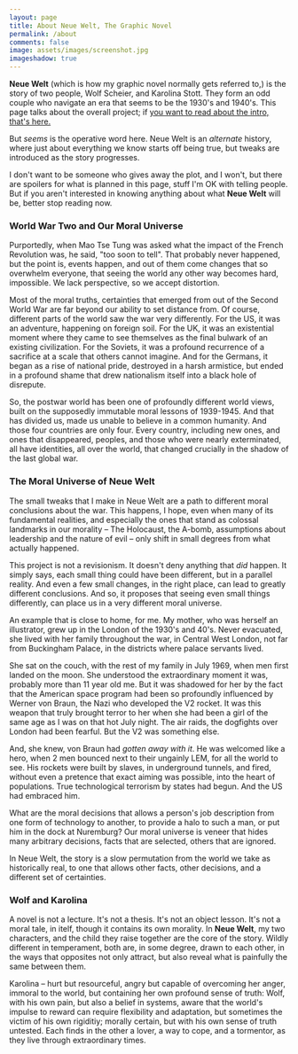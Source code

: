 ```yaml
---
layout: page
title: About Neue Welt, The Graphic Novel 
permalink: /about
comments: false
image: assets/images/screenshot.jpg
imageshadow: true
---
```


**Neue Welt** (which is how my graphic novel normally gets referred to,) is the story of two people, Wolf Scheier, and Karolina Stott. They form an odd couple who navigate an era that seems to be the 1930's and 1940's. This page talks about the overall project; if [you want to read about the intro, that's here.]({{site.baseurl}}/intro)

But *seems* is the operative word here. Neue Welt is an *alternate* history, where just about everything we know starts off being true, but tweaks are introduced as the story progresses.

I don't want to be someone who gives away the plot, and I won't, but there are spoilers for what is planned in this page, stuff I'm OK with telling people. But if you aren't interested in knowing anything about what **Neue Welt** will be, better stop reading now.

### World War Two and Our Moral Universe

Purportedly, when Mao Tse Tung was asked what the impact of the French Revolution was, he said, "too soon to tell". That probably never happened, but the point is, events happen, and out of them come changes that so overwhelm everyone, that seeing the world any other way becomes hard, impossible. We lack perspective, so we accept distortion.

Most of the moral truths, certainties that emerged from out of the Second World War are far beyond our ability to set distance from. Of course, different parts of the world saw the war very differently. For the US, it was an adventure, happening on foreign soil. For the UK, it was an existential moment where they came to see themselves as the final bulwark of an existing civilization. For the Soviets, it was a profound recurrence of a sacrifice at a scale that others cannot imagine. And for the Germans, it began as a rise of national pride, destroyed in a harsh armistice, but ended in a profound shame that drew nationalism itself into a black hole of disrepute.

So, the postwar world has been one of profoundly different world views, built on the supposedly immutable moral lessons of 1939-1945. And that has divided us, made us unable to believe in a common humanity. And those four countries are only four. Every country, including new ones, and ones that disappeared, peoples, and those who were nearly exterminated, all have identities, all over the world, that changed crucially in the shadow of the last global war.

### The Moral Universe of Neue Welt

The small tweaks that I make in Neue Welt are a path to different moral conclusions about the war. This happens, I hope, even when many of its fundamental realities, and especially the ones that stand as colossal landmarks in our morality – The Holocaust, the A-bomb, assumptions about leadership and the nature of evil – only shift in small degrees from what actually happened. 

This project is not a revisionism. It doesn't deny anything that *did* happen. It simply says, each small thing could have been different, but in a parallel reality. And even a few small changes, in the right place, can lead to greatly different conclusions. And so, it proposes that seeing even small things differently, can place us in a very different moral universe.

An example that is close to home, for me. My mother, who was herself an illustrator, grew up in the London of the 1930's and 40's. Never evacuated, she lived with her family throughout the war, in Central West London, not far from Buckingham Palace, in the districts where palace servants lived. 

She sat on the couch, with the rest of my family in July 1969, when men first landed on the moon. She understood the extraordinary moment it was, probably more than 11 year old me. But it was shadowed for her by the fact that the American space program had been so profoundly influenced by Werner von Braun, the Nazi who developed the V2 rocket. It was this weapon that truly brought terror to her when she had been a girl of the same age as I was on that hot July night. The air raids, the dogfights over London had been fearful. But the V2 was something else.

And, she knew, von Braun had *gotten away with it*. He was welcomed like a hero, when 2 men bounced next to their ungainly LEM, for all the world to see. His rockets were built by slaves, in underground tunnels, and fired, without even a pretence that exact aiming was possible, into the heart of populations. True technological terrorism by states had begun. And the US had embraced him.

What are the moral decisions that allows a person's job description from one form of technology to another, to provide a halo to such a man, or put him in the dock at Nuremburg? Our moral universe is veneer that hides many arbitrary decisions, facts that are selected, others that are ignored. 

In Neue Welt, the story is a slow permutation from the world we take as historically real, to one that allows other facts, other decisions, and a different set of certainties.

### Wolf and Karolina

A novel is not a lecture. It's not a thesis. It's not an object lesson. It's not a moral tale, in itelf, though it contains its own morality. In **Neue Welt**, my two characters, and the child they raise together are the core of the story. Wildly different in temperament, both are, in some degree, drawn to each other, in the ways that opposites not only attract, but also reveal what is painfully the same between them. 

Karolina – hurt but resourceful, angry but capable of overcoming her anger, immoral to the world, but containing her own profound sense of truth: Wolf, with his own pain, but also a belief in systems, aware that the world's impulse to reward can require flexibility and adaptation, but sometimes the victim of his own rigiditiy; morally certain, but with his own sense of truth untested. Each finds in the other a lover, a way to cope, and a tormentor, as they live through extraordinary times.


